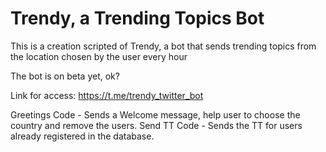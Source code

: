 # Trendy, a Trending Topics Bot

This is a creation scripted of Trendy, a bot that sends trending topics from the location chosen by the user every hour

The bot is on beta yet, ok?

Link for access: https://t.me/trendy_twitter_bot

Greetings Code -  Sends a Welcome message, help user to choose the country and remove the users.
Send TT Code - Sends the TT for users already registered in the database.
